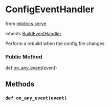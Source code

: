 ConfigEventHandler
==========================
from <a href="api/mkdocs">mkdocs</a>.<a href="api/mkdocs/serve">serve</a>


Inherits <a href="api/mkdocs/serve/BuildEventHandler">BuildEventHandler</a>




Perform a rebuild when the config file changes.




### Public Method


def [on_any_event](#def-on_any_event)(event)









Methods
---------------







### `def on_any_event(event)`





